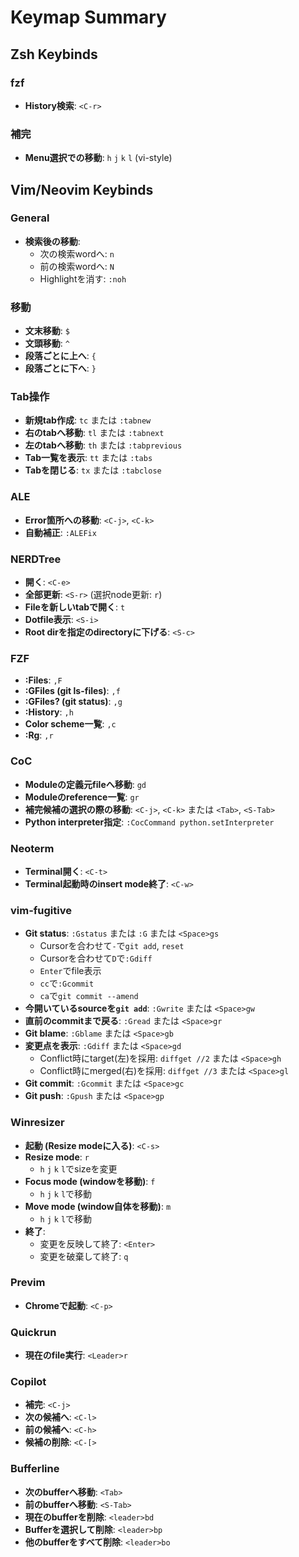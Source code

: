 # Keymap Summary

## Zsh Keybinds

### fzf
- **History検索**: `<C-r>`

### 補完
- **Menu選択での移動**: `h` `j` `k` `l` (vi-style)

## Vim/Neovim Keybinds

### General
- **検索後の移動**:
  - 次の検索wordへ: `n`
  - 前の検索wordへ: `N`
  - Highlightを消す: `:noh`

### 移動
- **文末移動**: `$`
- **文頭移動**: `^`
- **段落ごとに上へ**: `{`
- **段落ごとに下へ**: `}`

### Tab操作
- **新規tab作成**: `tc` または `:tabnew`
- **右のtabへ移動**: `tl` または `:tabnext`
- **左のtabへ移動**: `th` または `:tabprevious`
- **Tab一覧を表示**: `tt` または `:tabs`
- **Tabを閉じる**: `tx` または `:tabclose`

### ALE
- **Error箇所への移動**: `<C-j>`, `<C-k>`
- **自動補正**: `:ALEFix`

### NERDTree
- **開く**: `<C-e>`
- **全部更新**: `<S-r>` (選択node更新: `r`)
- **Fileを新しいtabで開く**: `t`
- **Dotfile表示**: `<S-i>`
- **Root dirを指定のdirectoryに下げる**: `<S-c>`

### FZF
- **:Files**: `,F`
- **:GFiles (git ls-files)**: `,f`
- **:GFiles? (git status)**: `,g`
- **:History**: `,h`
- **Color scheme一覧**: `,c`
- **:Rg**: `,r`

### CoC
- **Moduleの定義元fileへ移動**: `gd`
- **Moduleのreference一覧**: `gr`
- **補完候補の選択の際の移動**: `<C-j>`, `<C-k>` または `<Tab>`, `<S-Tab>`
- **Python interpreter指定**: `:CocCommand python.setInterpreter`

### Neoterm
- **Terminal開く**: `<C-t>`
- **Terminal起動時のinsert mode終了**: `<C-w>`

### vim-fugitive
- **Git status**: `:Gstatus` または `:G` または `<Space>gs`
  - Cursorを合わせて`-`で`git add`, `reset`
  - Cursorを合わせて`D`で`:Gdiff`
  - `Enter`でfile表示
  - `cc`で`:Gcommit`
  - `ca`で`git commit --amend`
- **今開いているsourceを`git add`**: `:Gwrite` または `<Space>gw`
- **直前のcommitまで戻る**: `:Gread` または `<Space>gr`
- **Git blame**: `:Gblame` または `<Space>gb`
- **変更点を表示**: `:Gdiff` または `<Space>gd`
  - Conflict時にtarget(左)を採用: `diffget //2` または `<Space>gh`
  - Conflict時にmerged(右)を採用: `diffget //3` または `<Space>gl`
- **Git commit**: `:Gcommit` または `<Space>gc`
- **Git push**: `:Gpush` または `<Space>gp`

### Winresizer
- **起動 (Resize modeに入る)**: `<C-s>`
- **Resize mode**: `r`
  - `h` `j` `k` `l`でsizeを変更
- **Focus mode (windowを移動)**: `f`
  - `h` `j` `k` `l`で移動
- **Move mode (window自体を移動)**: `m`
  - `h` `j` `k` `l`で移動
- **終了**:
  - 変更を反映して終了: `<Enter>`
  - 変更を破棄して終了: `q`

### Previm
- **Chromeで起動**: `<C-p>`

### Quickrun
- **現在のfile実行**: `<Leader>r`

### Copilot
- **補完**: `<C-j>`
- **次の候補へ**: `<C-l>`
- **前の候補へ**: `<C-h>`
- **候補の削除**: `<C-[>`

### Bufferline
- **次のbufferへ移動**: `<Tab>`
- **前のbufferへ移動**: `<S-Tab>`
- **現在のbufferを削除**: `<leader>bd`
- **Bufferを選択して削除**: `<leader>bp`
- **他のbufferをすべて削除**: `<leader>bo`